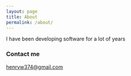 ```yaml
---
layout: page
title: About
permalink: /about/
---
```


I have been developing software for a lot of years


### Contact me

[henryw374@gmail.com](mailto:henryw374@gmail.com)
